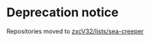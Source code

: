 # Deprecation notice

Repositories moved to [zxcV32/lists/sea-creeper](https://github.com/stars/zxcV32/lists/sea-creeper)
